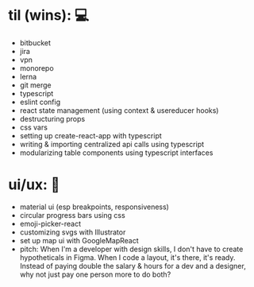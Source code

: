 # til (wins): 💻
- bitbucket
- jira
- vpn
- monorepo
- lerna
- git merge
- typescript
- eslint config
- react state management (using context & usereducer hooks)
- destructuring props
- css vars
- setting up create-react-app with typescript
- writing & importing centralized api calls using typescript 
- modularizing table components using typescript interfaces

# ui/ux: 🎨
- material ui (esp breakpoints, responsiveness)
- circular progress bars using css
- emoji-picker-react
- customizing svgs with Illustrator
- set up map ui with GoogleMapReact
- pitch: When I'm a developer with design skills, I don't have to create hypotheticals in Figma. When I code a layout, it's there, it's ready. Instead of paying double the salary & hours for a dev and a designer, why not just pay one person more to do both? 